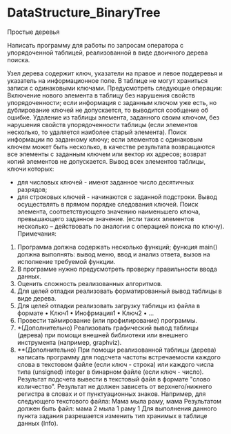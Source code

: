 # DataStructure_BinaryTree

Простые деревья 

Написать программу для работы  по запросам оператора с  упорядоченной  таблицей, реализованной в виде двоичного дерева поиска.

Узел дерева содержит ключ, указатели на правое и левое поддеревья и указатель на информационное поле.
В таблице не могут храниться записи с одинаковыми ключами.
Предусмотреть следующие операции:
Включение нового элемента в таблицу без нарушения свойств упорядоченности; если информация с заданным ключом уже есть, но дублирование ключей не допускается, то выводится сообщение об ошибке.
Удаление  из  таблицы  элемента, заданного своим ключом, без нарушения свойств упорядоченности таблицы (если элементов несколько, то удаляется наиболее старый элемента).
Поиск информации по заданному ключу; если элементов с одинаковым ключем может быть несколько, в качестве результата возвращаются все элементы с заданным ключем или вектор их адресов; возврат копий элементов не допускается.
Вывод всех элементов таблицы, ключи которых:
 - для числовых ключей - имеют заданное число десятичных разрядов;
 - для строковых ключей - начинаются с заданной подстроки.
 Вывод осуществлять в прямом порядке следования ключей.
Поиск элемента, соответствующего значению наименьшего ключа, превышающего заданное значение. (если таких элементов несколько – действовать по аналогии с операцией поиска по ключу).
Примечания:
1. Программа  должна  содержать несколько функций;  функция main() должна выполнять: вывод меню, ввод и анализ  ответа,  вызов  на исполнение требуемой функции.
2. В программе нужно предусмотреть проверку правильности ввода данных.
3. Оценить сложность реализованных алгоритмов.
4. Для целей отладки реализовать форматированный вывод таблицы в виде дерева.
5. Для целей отладки реализовать загрузку таблицы из файла в формате
   • Ключ1
   • Инофрмация1
   • Ключ2
   • …
6. Провести таймирование (или профилирование) программы.
7. *(Дополнительно) Реализовать графический вывод таблицы (дерева) при помощи внешней библиотеки или внешнего инструмента (например, graphviz).
8. **(Дополнительно) При помощи реализованной таблицы (дерева) написать программу для подсчета частоты встречаемости каждого слова в текстовом файле (если ключ - строка) или каждого числа типа (unsigned) integer в бинарном файле (если ключ - число). Результат подсчета вывести в текстовый файл в формате "слово количество". Результат не должен зависеть от верхнего/нижнего регистра в словах и от пунктуационных знаков.
Например, для следующего текстового файла:
Мама мыла раму, мама
Результатом должен быть файл:
мама 2
мыла 1
раму 1
Для выполнения данного пункта задания разрешается изменить тип хранимых в таблице данных (Info).
